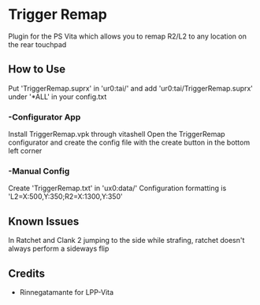 # Trigger Remap
Plugin for the PS Vita which allows you to remap R2/L2 to any location on the rear touchpad

## How to Use
Put 'TriggerRemap.suprx' in 'ur0:tai/' and add 'ur0:tai/TriggerRemap.suprx' under '*ALL' in your config.txt
### -Configurator App 
Install TriggerRemap.vpk through vitashell
Open the TriggerRemap configurator and create the config file with the create button in the bottom left corner
### -Manual Config
Create 'TriggerRemap.txt' in 'ux0:data/'
Configuration formatting is 'L2=X:500,Y:350;R2=X:1300,Y:350'

## Known Issues
In Ratchet and Clank 2 jumping to the side while strafing, ratchet doesn't always perform a sideways flip

## Credits
- Rinnegatamante for LPP-Vita
